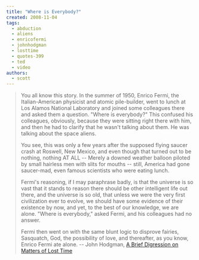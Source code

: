 ```yaml
---
title: "Where is Everybody?"
created: 2008-11-04
tags: 
  - abduction
  - aliens
  - enricofermi
  - johnhodgman
  - losttime
  - quotes-399
  - ted
  - video
authors: 
  - scott
---
```


> You all know this story. In the summer of 1950, Enrico Fermi, the Italian-American physicist and atomic pile-builder, went to lunch at Los Alamos National Laboratory and joined some colleagues there and asked them a question. "Where is everybody?" This confused his colleagues, obviously, because they were sitting right there with him, and then he had to clarify that he wasn't talking about them. He was talking about the space aliens.
> 
> You see, this was only a few years after the supposed flying saucer crash at Roswell, New Mexico, and even though that turned out to be nothing, nothing AT ALL -- Merely a downed weather balloon piloted by small hairless men with slits for mouths -- still, America had gone saucer-mad, even famous scientists who were eating lunch.
> 
> Fermi's reasoning, if I may paraphrase badly, is that the universe is so vast that it stands to reason there should be other intelligent life out there, and the universe is so old, that unless we were the very first civilization ever to evolve, we should have some evidence of their existence by now, and yet, to the best of our knowledge, we are alone. "Where is everybody," asked Fermi, and his colleagues had no answer.
> 
> Fermi then went on with the same blunt logic to disprove fairies, Sasquatch, God, the possibility of love, and thereafter, as you know, Enrico Fermi ate alone. \-- John Hodgman, [A Brief Digression on Matters of Lost Time](http://www.ted.com/index.php/talks/john_hodgman_s_brief_digression.html)
